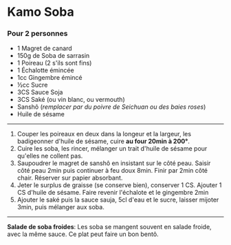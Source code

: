 # Kamo Soba

### Pour 2 personnes

- 1 Magret de canard
- 150g de Soba de sarrasin
- 1 Poireau (2 s'ils sont fins)
- 1 Échalotte émincée
- 1cc Gingembre émincé
- ½cc Sucre
- 3CS Sauce Soja
- 3CS Saké (ou vin blanc, ou vermouth)
- Sanshô (*remplacer par du poivre de Seichuan ou des baies roses*)
- Huile de sésame

--- 

1. Couper les poireaux en deux dans la longeur et la largeur, les badigeonner d'huile de sésame, cuire **au four 20min à 200°**.
2. Cuire les soba, les rincer, mélanger un trait d'huile de sésame pour qu'elles ne collent pas.
3. Saupoudrer le magret de sanshô en insistant sur le côté peau. Saisir côté peau 2min puis continuer à feu doux 8min. Finir par 2min côté chair. Réserver sur papier absorbant.
4. Jeter le surplus de graisse (se conserve bien), conserver 1 CS. Ajouter 1 CS d'huile de sésame. Faire revenir l'échalote et le gingembre 2min
5. Ajouter le saké puis la sauce sauja, 5cl d'eau et le sucre, laisser mijoter 3min, puis mélanger aux soba.

---

**Salade de soba froides**: Les soba se mangent souvent en salade froide, avec la même sauce. Ce plat peut faire un bon bentô.
